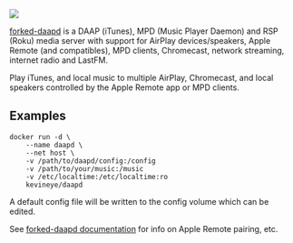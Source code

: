 [![](https://images.microbadger.com/badges/image/kevineye/daapd.svg)](https://microbadger.com/images/kevineye/daapd "Get your own image badge on microbadger.com")

[forked-daapd](https://ejurgensen.github.io/forked-daapd/) is a DAAP (iTunes), MPD (Music Player Daemon) and RSP (Roku) media server with support for AirPlay devices/speakers, Apple Remote (and compatibles), MPD clients, Chromecast, network streaming, internet radio and LastFM.

Play iTunes, and local music to multiple AirPlay, Chromecast, and local speakers controlled by the Apple Remote app or MPD clients.

## Examples

    docker run -d \
        --name daapd \
        --net host \
        -v /path/to/daapd/config:/config
        -v /path/to/your/music:/music
        -v /etc/localtime:/etc/localtime:ro
        kevineye/daapd

A default config file will be written to the config volume which can be edited.

See [forked-daapd documentation](https://ejurgensen.github.io/forked-daapd/) for info on Apple Remote pairing, etc.
